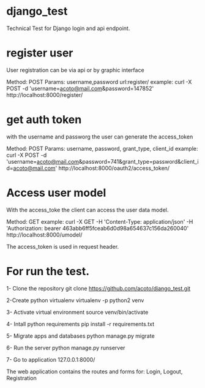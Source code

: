 # django_test
Technical Test for Django login and api endpoint. 

# register user
User registration can be via api or by graphic interface

Method: POST
Params: username,password
url:register/
example: curl -X POST -d 'username=acoto@mail.com&password=147852' http://localhost:8000/register/

# get auth token
with the username and passworg the user can generate the access_token

Method: POST
Params: username, password, grant_type, client_id
example: curl -X POST -d 'username=acoto@mail.com&password=741&grant_type=password&client_id=acoto@mail.com' http://localhost:8000/oauth2/access_token/

# Access user model
With the access_toke the client can access the user data model.

Method: GET
example: curl -X GET -H 'Content-Type: application/json' -H 'Authorization: bearer 463abb6ff5fceab6d0d98a654637c156da260040' http://localhost:8000/umodel/

The access_token is used in request header.

# For run the test.

1- Clone the repository
git clone https://github.com/acoto/django_test.git

2-Create python virtualenv
virtualenv -p python2 venv

3- Activate virtual environment
source venv/bin/activate

4- Intall python requirements
pip install -r requirements.txt

5- Migrate apps and databases
python manage.py migrate

6- Run the server
python manage.py runserver

7- Go to application
127.0.0.1:8000/

The web application contains the routes and forms for: Login, Logout, Registration




